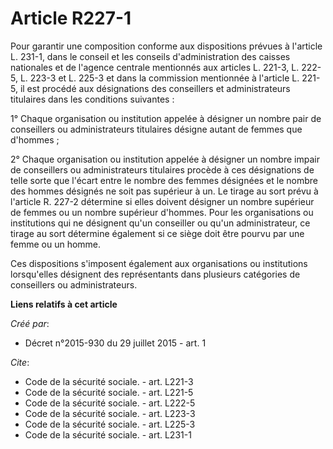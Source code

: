# Article R227-1

Pour garantir une composition conforme aux dispositions prévues à l'article L. 231-1, dans le conseil et les conseils
d'administration des caisses nationales et de l'agence centrale mentionnés aux articles L. 221-3, L. 222-5, 
L. 223-3 et L. 225-3 et dans la commission mentionnée à l'article L. 221-5, il est procédé aux désignations des conseillers
et administrateurs titulaires dans les conditions suivantes : 

1° Chaque organisation ou institution appelée à désigner un nombre pair de conseillers ou administrateurs titulaires désigne
autant de femmes que d'hommes ; 

2° Chaque organisation ou institution appelée à désigner un nombre impair de conseillers ou administrateurs titulaires
procède à ces désignations de telle sorte que l'écart entre le nombre des femmes désignées et le nombre des hommes désignés
ne soit pas supérieur à un. Le tirage au sort prévu à l'article R. 227-2 détermine si elles doivent désigner un nombre
supérieur de femmes ou un nombre supérieur d'hommes. Pour les organisations ou institutions qui ne désignent qu'un conseiller
ou qu'un administrateur, ce tirage au sort détermine également si ce siège doit être pourvu par une femme ou un homme. 

Ces dispositions s'imposent également aux organisations ou institutions lorsqu'elles désignent des représentants dans
plusieurs catégories de conseillers ou administrateurs.

**Liens relatifs à cet article**

_Créé par_:

  - Décret n°2015-930 du 29 juillet 2015 - art. 1

_Cite_:

  - Code de la sécurité sociale. - art. L221-3
  - Code de la sécurité sociale. - art. L221-5
  - Code de la sécurité sociale. - art. L222-5
  - Code de la sécurité sociale. - art. L223-3
  - Code de la sécurité sociale. - art. L225-3
  - Code de la sécurité sociale. - art. L231-1
